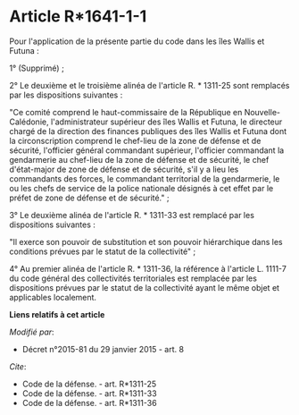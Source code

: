 # Article R*1641-1-1

Pour l'application de la présente partie du code dans les îles Wallis et Futuna : 

1° (Supprimé) ; 

2° Le deuxième et le troisième alinéa de l'article R. * 1311-25 sont remplacés par les dispositions suivantes : 

"Ce comité comprend le haut-commissaire de la République en Nouvelle-Calédonie, l'administrateur supérieur des îles Wallis et
Futuna, le directeur chargé de la direction des finances publiques des îles Wallis et Futuna dont la circonscription comprend
le chef-lieu de la zone de défense et de sécurité, l'officier général commandant supérieur, l'officier commandant la
gendarmerie au chef-lieu de la zone de défense et de sécurité, le chef d'état-major de zone de défense et de sécurité, s'il y
a lieu les commandants des forces, le commandant territorial de la gendarmerie, le ou les chefs de service de la police
nationale désignés à cet effet par le préfet de zone de défense et de sécurité." ; 

3° Le deuxième alinéa de l'article R. * 1311-33 est remplacé par les dispositions suivantes : 

"Il exerce son pouvoir de substitution et son pouvoir hiérarchique dans les conditions prévues par le statut de la
collectivité" ; 

4° Au premier alinéa de l'article R. * 1311-36, la référence à l'article L. 1111-7 du code général des collectivités
territoriales est remplacée par les dispositions prévues par le statut de la collectivité ayant le même objet et applicables
localement.

**Liens relatifs à cet article**

_Modifié par_:

  - Décret n°2015-81 du 29 janvier 2015 - art. 8

_Cite_:

  - Code de la défense. - art. R*1311-25
  - Code de la défense. - art. R*1311-33
  - Code de la défense. - art. R*1311-36
